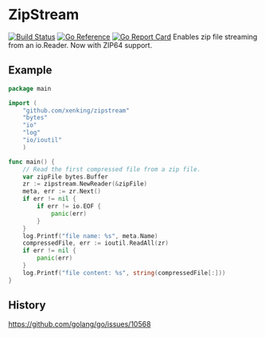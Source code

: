 # ZipStream

[![Build Status](https://app.travis-ci.com/xenking/zipstream.svg?branch=master)](https://app.travis-ci.com/xenking/zipstream)
[![Go Reference](https://pkg.go.dev/badge/github.com/xenking/zipstream.svg)](https://pkg.go.dev/github.com/xenking/zipstream)
[![Go Report Card](https://goreportcard.com/badge/github.com/xenking/zipstream)](https://goreportcard.com/report/github.com/xenking/zipstream)
Enables zip file streaming from an io.Reader.
Now with ZIP64 support.

## Example

```go
package main

import (
	"github.com/xenking/zipstream"
	"bytes"
	"io"
	"log"
	"io/ioutil"
	)

func main() {
	// Read the first compressed file from a zip file.
	var zipFile bytes.Buffer
    zr := zipstream.NewReader(&zipFile)
	meta, err := zr.Next()
	if err != nil {
		if err != io.EOF {
			panic(err)
		}
	}
	log.Printf("file name: %s", meta.Name)
	compressedFile, err := ioutil.ReadAll(zr)
	if err != nil {
		panic(err)
	}
	log.Printf("file content: %s", string(compressedFile[:]))
}
```

## History
https://github.com/golang/go/issues/10568
